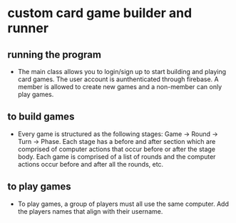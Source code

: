 # custom card game builder and runner

## running the program

* The main class allows you to login/sign up to start building and playing card games. The user account is aunthenticated through firebase. A member is allowed to create new games and a non-member can only play games. 

## to build games

* Every game is structured as the following stages: Game -> Round -> Turn -> Phase. Each stage has a before and after section which are comprised of computer actions that occur before or after the stage body. Each game is comprised of a list of rounds and the computer actions occur before and after all the rounds, etc. 

## to play games

* To play games, a group of players must all use the same computer. Add the players names that align with their username. 